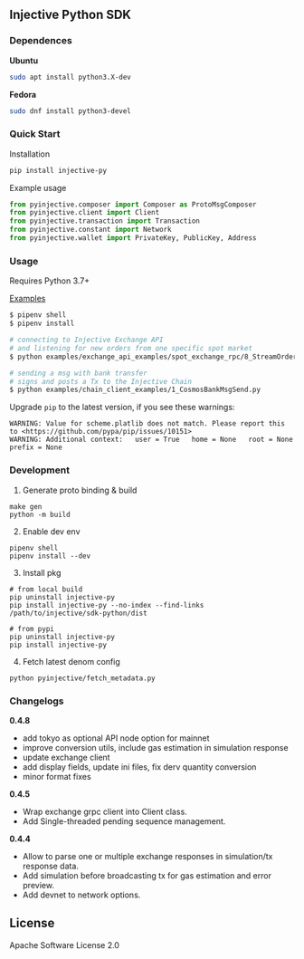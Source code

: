 ## Injective Python SDK

### Dependences

**Ubuntu**
```bash
sudo apt install python3.X-dev
```
**Fedora**
```bash
sudo dnf install python3-devel
```
### Quick Start
Installation
```bash
pip install injective-py
```
Example usage
```python
from pyinjective.composer import Composer as ProtoMsgComposer
from pyinjective.client import Client
from pyinjective.transaction import Transaction
from pyinjective.constant import Network
from pyinjective.wallet import PrivateKey, PublicKey, Address
```

### Usage
Requires Python 3.7+

[Examples](https://github.com/InjectiveLabs/sdk-python/tree/master/examples)
```bash
$ pipenv shell
$ pipenv install

# connecting to Injective Exchange API
# and listening for new orders from one specific spot market
$ python examples/exchange_api_examples/spot_exchange_rpc/8_StreamOrdersRequest.py

# sending a msg with bank transfer
# signs and posts a Tx to the Injective Chain
$ python examples/chain_client_examples/1_CosmosBankMsgSend.py
```
Upgrade `pip` to the latest version, if you see these warnings:
  ```
  WARNING: Value for scheme.platlib does not match. Please report this to <https://github.com/pypa/pip/issues/10151>    
  WARNING: Additional context:   user = True   home = None   root = None   prefix = None
  ```

### Development
1. Generate proto binding & build
  ```
  make gen
  python -m build
  ```

2. Enable dev env
  ```
  pipenv shell
  pipenv install --dev
  ```

3. Install pkg
  ```
  # from local build
  pip uninstall injective-py
  pip install injective-py --no-index --find-links /path/to/injective/sdk-python/dist

  # from pypi
  pip uninstall injective-py
  pip install injective-py
  ```

4. Fetch latest denom config
```
python pyinjective/fetch_metadata.py
```


### Changelogs

**0.4.8**

* add tokyo as optional API node option for mainnet
* improve conversion utils, include gas estimation in simulation response
* update exchange client
* add display fields, update ini files, fix derv quantity conversion
* minor format fixes

**0.4.5**
* Wrap exchange grpc client into Client class.
* Add Single-threaded pending sequence management.

**0.4.4**
* Allow to parse one or multiple exchange responses in simulation/tx response data.
* Add simulation before broadcasting tx for gas estimation and error preview.
* Add devnet to network options.




## License

Apache Software License 2.0
